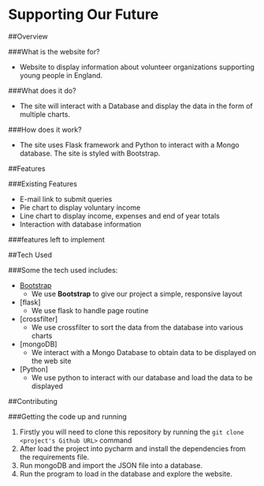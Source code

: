 # Supporting Our Future

##Overview

###What is the website for?

- Website to display information about volunteer organizations supporting young people in England.

###What does it do?

- The site will interact with a Database and display the data in the form of multiple charts.

###How does it work?

- The site uses Flask framework and Python to interact with a Mongo database. The site is styled with Bootstrap.

##Features

###Existing Features

- E-mail link to submit queries
- Pie chart to display voluntary income
- Line chart to display income, expenses and end of year totals
- Interaction with database information

###features left to implement

##Tech Used

###Some the tech used includes:

- [Bootstrap](http://getbootstrap.com/)
    - We use **Bootstrap** to give our project a simple, responsive layout
- [flask]
    - We use flask to handle page routine
- [crossfilter]
    - We use crossfilter to sort the data from the database into various charts
- [mongoDB]
    - We interact with a Mongo Database to obtain data to be displayed on the web site
- [Python]
    - We use python to interact with our database and load the data to be displayed

##Contributing

###Getting the code up and running
1. Firstly you will need to clone this repository by running the ```git clone <project's Github URL>``` command
2. After load the project into pycharm and install the dependencies from the requirements file.
3. Run mongoDB and import the JSON file into a database.
4. Run the program to load in the database and explore the website.